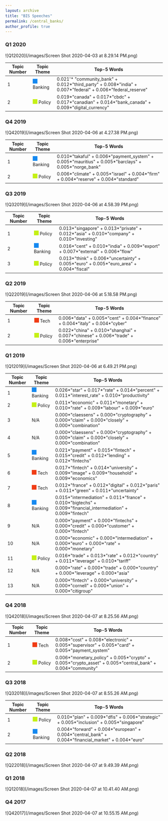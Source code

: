 ```yaml
---
layout: archive
title: "BIS Speeches"
permalink: /central_banks/
author_profile: true
---
```


### Q1 2020
![Q12020](/images/Screen Shot 2020-04-03 at 8.29.14 PM.png)

| Topic Number            | Topic Theme   |   Top-5 Words                                                           |
| --------         | ------ | ------------------------------------------------------------ |
| 1    | ![blue](/images/blue.png) Banking  | 0.021'* "community_bank" + 0.012*"third_party" + 0.008*"india" + 0.007*"federal" + 0.006*"federal_reserve" |
| 2    | ![green](/images/green.png) Policy   | 0.019*"canada" + 0.017*"cbdc" + 0.017*"canadian" + 0.014*"bank_canada" + 0.009*"digital_currency"|


### Q4 2019
![Q42019](/images/Screen Shot 2020-04-06 at 4.27.38 PM.png)

| Topic Number            | Topic Theme   |   Top-5 Words                                                           |
| --------         | ------ | ------------------------------------------------------------ |
| 1    | ![blue](/images/blue.png) Banking  | 0.010*"takaful" + 0.006*"payment_system" + 0.005*"mauritius" + 0.005*"barclays" + 0.005*"norge_bank" |
| 2    | ![green](/images/green.png) Policy   | 0.006*"climate" + 0.005*"israel" + 0.004*"firm" + 0.004*"reserve" + 0.004*"standard"|


### Q3 2019
![Q32019](/images/Screen Shot 2020-04-06 at 4.58.39 PM.png)

| Topic Number            | Topic Theme   |   Top-5 Words                                                           |
| --------         | ------ | ------------------------------------------------------------ |
| 1    |  ![green](/images/green.png) Policy | 0.013*"singapore" + 0.013*"private" + 0.012*"asia" + 0.010*"company" + 0.010*"investing"  |
| 2    |  ![blue](/images/blue.png) Banking  | 0.016*"cent" + 0.010*"india" + 0.009*"export" + 0.007*"external" + 0.006*"flow" |
| 3    | ![green](/images/green.png) Policy  | 0.013*"think" + 0.006*"uncertainty" + 0.005*"euro" + 0.005*"euro_area" + 0.004*"fiscal" 


### Q2 2019
![Q22019](/images/Screen Shot 2020-04-06 at 5.18.58 PM.png)


| Topic Number            | Topic Theme   |   Top-5 Words                                                           |
| --------         | ------ | ------------------------------------------------------------ |
| 1    | ![red](/images/red.png) Tech |  0.006*"data" + 0.005*"cent" + 0.004*"finance" + 0.004*"italy" + 0.004*"cyber"  |
| 2    |  ![green](/images/green.png) Policy  | 0.022*"china" + 0.010*"shanghai" + 0.007*"chinese" + 0.006*"trade" + 0.006*"enterprise" |


### Q1 2019 
![Q12019](/images/Screen Shot 2020-04-06 at 6.49.21 PM.png)

| Topic Number            | Topic Theme   |   Top-5 Words                                                           |
| --------         | ------ | ------------------------------------------------------------ |
| 1    | ![blue](/images/blue.png) Banking  | 0.026*"star" + 0.017*"rate" + 0.014*"percent" + 0.011*"interest_rate" + 0.010*"productivity"   |
| 2    | ![green](/images/green.png) Policy   | 0.011*"economic" + 0.011*"monetary" + 0.010*"rate" + 0.009*"labour" + 0.009*"euro"  |
| 3 |  N/A  | 0.000*"claessens" + 0.000*"cryptography" + 0.000*"claim" + 0.000*"closely" + 0.000*"combination"
| 4 | N/A  | 0.000*"claessens" + 0.000*"cryptography" + 0.000*"claim" + 0.000*"closely" + 0.000*"combination"
| 5 | ![blue](/images/blue.png) Banking  | 0.021*"payment" + 0.015*"fintech" + 0.015*"credit" + 0.012*"lending" + 0.012*"fintechs" 
| 6 |  ![red](/images/red.png) Tech  | 0.017*"fintech" + 0.014*"university" + 0.009*"image" + 0.009*"household" + 0.009*"economics" 
| 7 |  ![red](/images/red.png) Tech  | 0.012*"france" + 0.012*"digital" + 0.012*"paris" + 0.011*"green" + 0.011*"uncertainty"
| 8 |  ![blue](/images/blue.png) Banking  | 0.015*"intermediation" + 0.011*"france" + 0.010*"bigtechs" + 0.009*"financial_intermediation" + 0.009*"fintech" 
| 9 | N/A   | 0.000*"payment" + 0.000*"fintechs" + 0.000*"credit" + 0.000*"customer" + 0.000*"fintech" 
| 10 |   N/A  | 0.000*"economic" + 0.000*"intermediation" + 0.000*"euro" + 0.000*"rate" + 0.000*"monetary"
| 11 | ![green](/images/green.png) Policy   | 0.016*"trade" + 0.013*"rate" + 0.012*"country" + 0.011*"leverage" + 0.010*"tariff" 
| 12 | N/A | 0.000*"rate" + 0.000*"trade" + 0.000*"country" + 0.000*"leverage" + 0.000*"asia"
| 13 |  N/A  | 0.000*"fintech" + 0.000*"university" + 0.000*"cornell" + 0.000*"union" + 0.000*"citigroup"


### Q4 2018
![Q42018](/images/Screen Shot 2020-04-07 at 8.25.56 AM.png)

| Topic Number            | Topic Theme   |   Top-5 Words                                                           |
| --------         | ------ | ------------------------------------------------------------ |
| 1    | ![red](/images/red.png) Tech  |  0.008*"cost" + 0.008*"electronic" + 0.005*"supervisor" + 0.005*"card" + 0.005*"payment_system"   |
| 2    | ![green](/images/green.png) Policy   | 0.006*"monetary_policy" + 0.005*"crypto" + 0.005*"crypto_asset" + 0.005*"central_bank" + 0.004*"community" |


### Q3 2018 
![Q32018](/images/Screen Shot 2020-04-07 at 8.55.26 AM.png)

| Topic Number            | Topic Theme   |   Top-5 Words                                                           |
| --------         | ------ | ------------------------------------------------------------ |
| 1    |  ![green](/images/green.png) Policy | 0.010*"plan" + 0.009*"dfis" + 0.006*"strategic" + 0.005*"inclusion" + 0.005*"singapore" |
| 2    |  ![blue](/images/blue.png) Banking  |0.004*"forward" + 0.004*"european" + 0.004*"central_bank" + 0.004*"financial_market" + 0.004*"euro" |



### Q2 2018
![Q22018](/images/Screen Shot 2020-04-07 at 9.49.39 AM.png)

### Q1 2018
![Q12018](/images/Screen Shot 2020-04-07 at 10.41.40 AM.png)

### Q4 2017
![Q42017](/images/Screen Shot 2020-04-07 at 10.55.15 AM.png)
